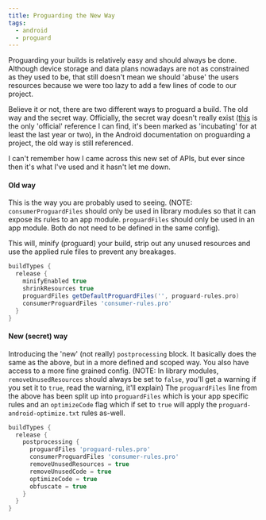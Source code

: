 ```yaml
---
title: Proguarding the New Way
tags:
  - android
  - proguard
---
```


Proguarding your builds is relatively easy and should always be done. Although device storage and data plans nowadays are not as constrained as they used to be, that still doesn't mean we should 'abuse' the users resources because we were too lazy to add a few lines of code to our project.

Believe it or not, there are two different ways to proguard a build. The old way and the secret way. Officially, the secret way doesn't really exist ([this](https://google.github.io/android-gradle-dsl/current/com.android.build.gradle.internal.dsl.BuildType.html#com.android.build.gradle.internal.dsl.BuildType:postprocessing) is the only 'official' reference I can find, it's been marked as 'incubating' for at least the last year or two), in the Android documentation on proguarding a project, the old way is still referenced.

I can't remember how I came across this new set of APIs, but ever since then it's what I've used and it hasn't let me down.


#### Old way
This is the way you are probably used to seeing. (NOTE: `consumerProguardFiles` should only be used in library modules so that it can expose its rules to an app module. `proguardFiles` should only be used in an app module. Both do not need to be defined in the same config).

This will, minify (proguard) your build, strip out any unused resources and use the applied rule files to prevent any breakages.
```groovy
buildTypes {
  release {
    minifyEnabled true
    shrinkResources true
    proguardFiles getDefaultProguardFiles('', proguard-rules.pro)
    consumerProguardFiles 'consumer-rules.pro'
  }
}
```


#### New (secret) way
Introducing the 'new' (not really) `postprocessing` block. It basically does the same as the above, but in a more defined and scoped way. You also have access to a more fine grained config. (NOTE: In library modules, `removeUnusedResources` should always be set to `false`, you'll get a warning if you set it to `true`, read the warning, it'll explain) The `proguardFiles` line from the above has been split up into `proguardFiles` which is your app specific rules and an `optimizeCode` flag which if set to `true` will apply the `proguard-android-optimize.txt` rules as-well.
```groovy
buildTypes {
  release {
    postprocessing {
      proguardFiles 'proguard-rules.pro'
      consumerProguardFiles 'consumer-rules.pro'
      removeUnusedResources = true
      removeUnusedCode = true
      optimizeCode = true
      obfuscate = true
    }
  }
}
```
